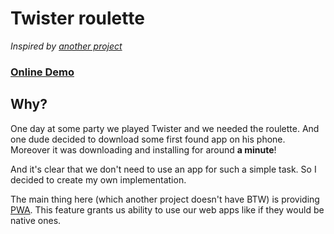 # Twister roulette

*Inspired by [another project](https://twister-roulette.com/ru)*

### [Online Demo](https://dominux.github.io/twister-roulette)

## Why?

One day at some party we played Twister and we needed the roulette. And one dude decided to download some first found app on his phone. Moreover it was downloading and installing for around __a minute__!

And it's clear that we don't need to use an app for such a simple task. So I decided to create my own implementation.

The main thing here (which another project doesn't have BTW) is providing [PWA](https://web.dev/progressive-web-apps/). This feature grants us ability to  use our web apps like if they would be native ones.
